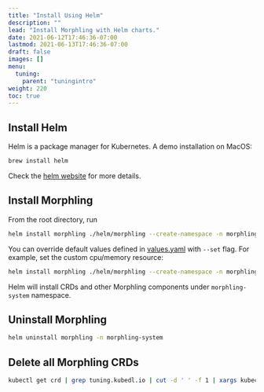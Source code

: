 ```yaml
---
title: "Install Using Helm"
description: ""
lead: "Install Morphling with Helm charts."
date: 2021-06-12T17:46:36-07:00
lastmod: 2021-06-13T17:46:36-07:00
draft: false
images: []
menu:
  tuning:
    parent: "tuningintro"
weight: 220
toc: true
---
```


## Install Helm

Helm is a package manager for Kubernetes. A demo installation on MacOS:


```bash
brew install helm
```

Check the [helm website](https://helm.sh/docs/intro/install/) for more details.

## Install Morphling

From the root directory, run


```bash
helm install morphling ./helm/morphling --create-namespace -n morphling-system
```

You can override default values defined in [values.yaml](https://github.com/alibaba/morphling/blob/main/helm/morphling/values.yaml) with `--set` flag.
For example, set the custom cpu/memory resource:


```bash
helm install morphling ./helm/morphling --create-namespace -n morphling-system  --set resources.requests.cpu=1024m --set resources.requests.memory=2Gi
```

Helm will install CRDs and other Morphling components under `morphling-system` namespace.

## Uninstall Morphling


```bash
helm uninstall morphling -n morphling-system
```

## Delete all Morphling CRDs

```bash
kubectl get crd | grep tuning.kubedl.io | cut -d ' ' -f 1 | xargs kubectl delete crd
```
